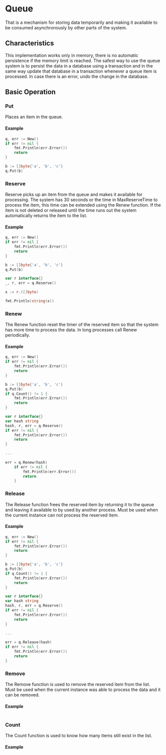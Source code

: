 # Queue

That is a mechanism for storing data temporarily and making it available to be consumed asynchronously by other parts of the system.

## Characteristics

This implementation works only in memory, there is no automatic persistence if the memory limit is reached.
The safest way to use the queue system is to persist the data in a database using a transaction and in the same way update that database in a transaction whenever a queue item is processed. In case there is an error, undo the change in the database.

## Basic Operation

### Put

Places an item in the queue.

#### Example

```go
q, err := New()
if err != nil {
	fmt.Println(err.Error())
    return
}

b := []byte{'a', 'b', 'c'}
q.Put(b)
```

### Reserve

Reserve picks up an item from the queue and makes it available for processing. The system has 30 seconds or the time in MaxReserveTime to process the item, this time can be extended using the Renew function. If the item is not deleted or released until the time runs out the system automatically returns the item to the list.

#### Example

```go
q, err := New()
if err != nil {
	fmt.Println(err.Error())
    return
}

b := []byte{'a', 'b', 'c'}
q.Put(b)

var r interface{}
_, r, err = q.Reserve()

x := r.([]byte)

fmt.Println(string(x))
```

### Renew

The Renew function reset the timer of the reserved item so that the system has more time to process the data. In long processes call Renew periodically.

#### Example

```go
q, err := New()
if err != nil {
    fmt.Println(err.Error())
    return
}

b := []byte{'a', 'b', 'c'}
q.Put(b)
if q.Count() != 1 {
    fmt.Println(err.Error())
    return
}

var r interface{}
var hash string
hash, r, err = q.Reserve()
if err != nil {
    fmt.Println(err.Error())
    return
}

...
	
err = q.Renew(hash)
	if err != nil {
	    fmt.Println(err.Error())
        return
	}
```

### Release

The Release function frees the reserved item by returning it to the queue and leaving it available to by used by another process. Must be used when the current instance can not process the reserved item.

#### Example

```go
q, err := New()
if err != nil {
    fmt.Println(err.Error())
    return
}

b := []byte{'a', 'b', 'c'}
q.Put(b)
if q.Count() != 1 {
    fmt.Println(err.Error())
    return
}

var r interface{}
var hash string
hash, r, err = q.Reserve()
if err != nil {
    fmt.Println(err.Error())
    return
}

...
	
err = q.Release(hash)
if err != nil {
    fmt.Println(err.Error())
    return
}
```

### Remove

The Remove function is used to remove the reserved item from the list. Must be used when the current instance was able to process the data and it can be removed.

#### Example

```go

```

### Count 

The Count function is used to know how many items still exist in the list.

#### Example

```go

```
